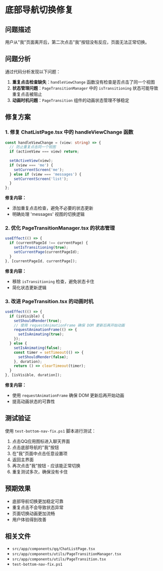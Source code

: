 # 底部导航切换修复

## 问题描述

用户从"我"页面离开后，第二次点击"我"按钮没有反应，页面无法正常切换。

## 问题分析

通过代码分析发现以下问题：

1. **重复点击检查缺失**：`handleViewChange` 函数没有检查是否点击了同一个视图
2. **状态管理问题**：`PageTransitionManager` 中的 `isTransitioning` 状态可能导致重复点击被阻止
3. **动画时机问题**：`PageTransition` 组件的动画状态管理不够稳定

## 修复方案

### 1. 修复 ChatListPage.tsx 中的 handleViewChange 函数

```typescript
const handleViewChange = (view: string) => {
  // 防止重复点击同一个视图
  if (activeView === view) return;
  
  setActiveView(view);
  if (view === 'me') {
    setCurrentScreen('me');
  } else if (view === 'messages') {
    setCurrentScreen('list');
  }
};
```

**修复内容：**
- 添加重复点击检查，避免不必要的状态更新
- 明确处理 'messages' 视图的切换逻辑

### 2. 优化 PageTransitionManager.tsx 的状态管理

```typescript
useEffect(() => {
  if (currentPageId !== currentPage) {
    setIsTransitioning(true);
    setCurrentPage(currentPageId);
  }
}, [currentPageId, currentPage]);
```

**修复内容：**
- 移除 `isTransitioning` 检查，避免状态卡住
- 简化状态更新逻辑

### 3. 改进 PageTransition.tsx 的动画时机

```typescript
useEffect(() => {
  if (isVisible) {
    setShouldRender(true);
    // 使用 requestAnimationFrame 确保 DOM 更新后再开始动画
    requestAnimationFrame(() => {
      setIsAnimating(true);
    });
  } else {
    setIsAnimating(false);
    const timer = setTimeout(() => {
      setShouldRender(false);
    }, duration);
    return () => clearTimeout(timer);
  }
}, [isVisible, duration]);
```

**修复内容：**
- 使用 `requestAnimationFrame` 确保 DOM 更新后再开始动画
- 提高动画状态的可靠性

## 测试验证

使用 `test-bottom-nav-fix.ps1` 脚本进行测试：

1. 点击QQ应用图标进入聊天界面
2. 点击底部导航的"我"按钮
3. 在"我"页面中点击任意设置项
4. 返回主界面
5. 再次点击"我"按钮 - 应该能正常切换
6. 重复测试多次，确保没有卡住

## 预期效果

- 底部导航切换更加稳定可靠
- 重复点击不会导致状态异常
- 页面切换动画更加流畅
- 用户体验得到改善

## 相关文件

- `src/app/components/qq/ChatListPage.tsx`
- `src/app/components/utils/PageTransitionManager.tsx`
- `src/app/components/utils/PageTransition.tsx`
- `test-bottom-nav-fix.ps1` 